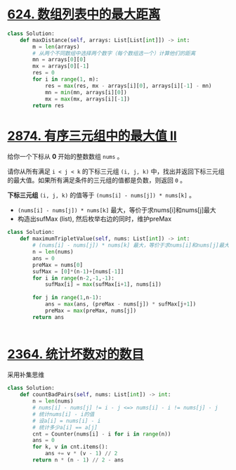 # [624. 数组列表中的最大距离](https://leetcode.cn/problems/maximum-distance-in-arrays/)
```python
class Solution:
    def maxDistance(self, arrays: List[List[int]]) -> int:
        m = len(arrays)
        # 从两个不同数组中选择两个数字（每个数组选一个）计算他们的距离
        mn = arrays[0][0]
        mx = arrays[0][-1]
        res = 0
        for i in range(1, m):
            res = max(res, mx - arrays[i][0], arrays[i][-1] - mn)
            mn = min(mn, arrays[i][0])
            mx = max(mx, arrays[i][-1])
        return res
```
# [2874. 有序三元组中的最大值 II](https://leetcode.cn/problems/maximum-value-of-an-ordered-triplet-ii/)
给你一个下标从 **0** 开始的整数数组 `nums` 。

请你从所有满足 `i < j < k` 的下标三元组 `(i, j, k)` 中，找出并返回下标三元组的最大值。如果所有满足条件的三元组的值都是负数，则返回 `0` 。

**下标三元组** `(i, j, k)` 的值等于 `(nums[i] - nums[j]) * nums[k]` 。

- `(nums[i] - nums[j]) * nums[k]` 最大，等价于求nums[i]和nums[j]最大
- 构造出sufMax (list), 然后枚举右边的同时，维护preMax
```python
class Solution:
    def maximumTripletValue(self, nums: List[int]) -> int:
        # (nums[i] - nums[j]) * nums[k] 最大，等价于求nums[i]和nums[j]最大
        n = len(nums)
        ans = 0
        preMax = nums[0]
        sufMax = [0]*(n-1)+[nums[-1]]
        for i in range(n-2,-1,-1):
            sufMax[i] = max(sufMax[i+1], nums[i])
        
        for j in range(1,n-1):
            ans = max(ans, (preMax - nums[j]) * sufMax[j+1])
            preMax = max(preMax, nums[j])
        return ans
            
```
# [2364. 统计坏数对的数目](https://leetcode.cn/problems/count-number-of-bad-pairs/)
采用补集思维
```python
class Solution:
    def countBadPairs(self, nums: List[int]) -> int:
        n = len(nums)
        # nums[i] - nums[j] != i - j <=> nums[i] - i != nums[j] - j
        # 统计nums[i] - i的值
        # 设a[i] = nums[i] - i
        # 统计多少a[i] == a[j]
        cnt = Counter(nums[i] - i for i in range(n))
        ans = 0
        for k, v in cnt.items():
            ans += v * (v - 1) // 2
        return n * (n - 1) // 2 - ans
```